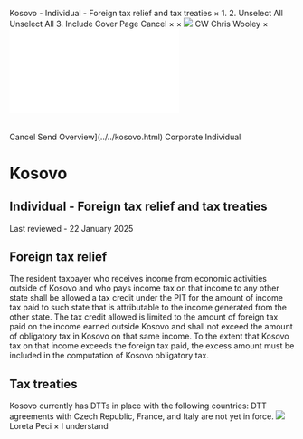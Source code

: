 Kosovo - Individual - Foreign tax relief and tax treaties
×
1.
2.
Unselect All
Unselect All
3.
Include Cover Page
Cancel
×
×
![](../../-/media/world-wide-tax-summaries/attachments/global---chris-wooley.ashx%3Frev=ac5e5f3223b34096b1afc2a6009c7320&revision=ac5e5f32-23b3-4096-b1af-c2a6009c7320&hash=859B7ADC84DC2CBEC9760E9E6EE7DE6D0A8BFCDF)
CW
Chris Wooley
×
![](foreign-tax-relief-and-tax-treaties.html)
######
Cancel
Send
Overview](../../kosovo.html)
Corporate
Individual
# Kosovo
## Individual - Foreign tax relief and tax treaties
Last reviewed - 22 January 2025
## Foreign tax relief
The resident taxpayer who receives income from economic activities outside of Kosovo and who pays income tax on that income to any other state shall be allowed a tax credit under the PIT for the amount of income tax paid to such state that is attributable to the income generated from the other state.
The tax credit allowed is limited to the amount of foreign tax paid on the income earned outside Kosovo and shall not exceed the amount of obligatory tax in Kosovo on that same income. To the extent that Kosovo tax on that income exceeds the foreign tax paid, the excess amount must be included in the computation of Kosovo obligatory tax.
## Tax treaties
Kosovo currently has DTTs in place with the following countries:
DTT agreements with Czech Republic, France, and Italy are not yet in force.
![](../../-/media/world-wide-tax-summaries/attachments/albania_kosovo---loreta_peci.ashx%3Frev=2ff41f7c01a94d039e7aafa977b384db&revision=2ff41f7c-01a9-4d03-9e7a-afa977b384db&hash=55AC396F685CC0AD5A8599FF8C86F658641A6DE5)
Loreta Peci
×
I understand